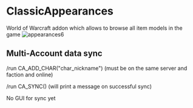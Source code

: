# ClassicAppearances
 World of Warcraft addon which allows to browse all item models in the game
 ![appearances6](https://github.com/thehallowedfire/ClassicAppearances/assets/112851853/613fe369-4bcf-4c48-aeb3-b52f9ec9c24b)

## Multi-Account data sync
/run CA_ADD_CHAR("char_nickname")
(must be on the same server and faction and online)

/run CA_SYNC()
(will print a message on successful sync)

No GUI for sync yet